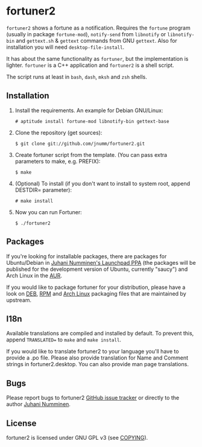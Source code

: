 fortuner2
=========

`fortuner2` shows a fortune as a notification. Requires the `fortune`
program (usually in package `fortune-mod`), `notify-send` from
`libnotify` or `libnotify-bin` and `gettext.sh` & `gettext` commands
from GNU `gettext`. Also for installation you will need
`desktop-file-install`.

It has about the same functionality as `fortuner`, but the implementation
is lighter. `fortuner` is a C++ application and `fortuner2` is a shell
script.

The script runs at least in `bash`, `dash`, `mksh` and `zsh` shells.

Installation
------------

1.  Install the requirements. An example for Debian GNU/Linux:

    `# aptitude install fortune-mod libnotify-bin gettext-base`

2.  Clone the repository (get sources):

    `$ git clone git://github.com/jnumm/fortuner2.git`

3.  Create fortuner script from the template. (You can pass extra
    parameters to make, e.g. PREFIX):

    `$ make`

4.  (Optional) To install (if you don't want to install to system root,
    append DESTDIR= parameter):

    `# make install`

4.  Now you can run Fortuner:

    `$ ./fortuner2`

Packages
--------
If you're looking for installable packages, there are packages for
Ubuntu/Debian in
[Juhani Numminen's Launchpad PPA](https://launchpad.net/~jsonic/+archive/ppa/)
(the packages will be published for the development version of Ubuntu,
currently "saucy") and Arch Linux in the
[AUR](https://aur.archlinux.org/packages/fortuner2/).

If you would like to package fortuner for your distribution, please have
a look on
[DEB](http://bazaar.launchpad.net/~jsonic/+junk/fortuner2-ppa/files),
[RPM](https://github.com/jnumm/fortuner2/blob/rpm/fortuner2.spec) and
[Arch Linux](https://github.com/jnumm/fortuner2/tree/arch-pkg)
packaging files that are maintained by upstream.

I18n
----
Available translations are compiled and installed by default. To prevent
this, append `TRANSLATED=` to `make` and `make install`.

If you would like to translate fortuner2 to your language you'll have to
provide a .po file. Please also provide translation for Name and Comment
strings in fortuner2.desktop. You can also provide man page translations.

Bugs
----
Please report bugs to fortuner2
[GitHub issue tracker](https://github.com/jnumm/fortuner2/issues) or
directly to the author [Juhani Numminen](mailto:juhaninumminen0@gmail.com).

License
-------
fortuner2 is licensed under GNU GPL v3
(see [COPYING](https://github.com/jnumm/fortuner2/blob/master/COPYING)).

